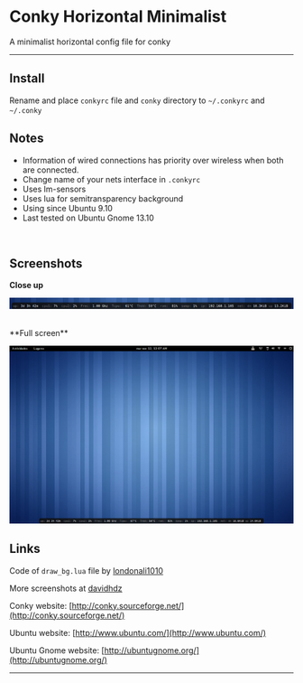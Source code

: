 Conky Horizontal Minimalist
===========================
A minimalist horizontal config file for conky

----

Install
----
Rename and place `conkyrc` file and `conky` directory to `~/.conkyrc` and `~/.conky`
<br/>

Notes
-----
* Information of wired connections has priority over wireless when both are connected.
* Change name of your nets interface in `.conkyrc`
* Uses lm-sensors
* Uses lua for semitransparency background
* Using since Ubuntu 9.10 
* Last tested on Ubuntu Gnome 13.10
<br/>

Screenshots
------------
**Close up**

![Close view](conky/pre-close.png "Close up")

<br/>
**Full screen**

![Full view](conky/pre-full.png "Full screen")
<br/>

Links
-----
Code of `draw_bg.lua` file by [londonali1010](http://londonali1010.deviantart.com/)

More screenshots at [davidhdz](http://davidhdz.deviantart.com/gallery/29796305)
<br/>

Conky website: [http://conky.sourceforge.net/](http://conky.sourceforge.net/)

Ubuntu website:  [http://www.ubuntu.com/](http://www.ubuntu.com/)

Ubuntu Gnome website: [http://ubuntugnome.org/](http://ubuntugnome.org/) 

-----
